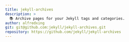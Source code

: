 ```yaml
---
title: jekyll-archives
description: >
  📚 Archive pages for your Jekyll tags and categories.
author: alfredxing
git: git@github.com:jekyll/jekyll-archives.git
repository: https://github.com/jekyll/jekyll-archives
---
```

